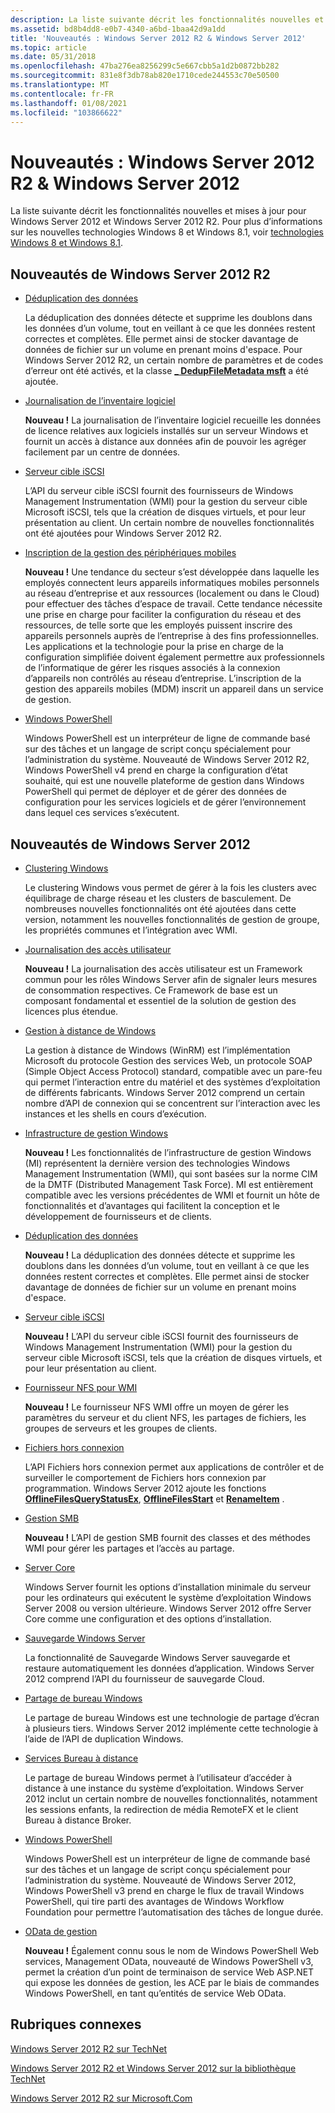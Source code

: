 ```yaml
---
description: La liste suivante décrit les fonctionnalités nouvelles et mises à jour pour Windows Server 2012 et Windows Server 2012 R2. Pour plus d’informations sur les nouvelles technologies Windows 8 et Windows 8.1, voir technologies Windows 8 et Windows 8.1.
ms.assetid: bd8b4dd8-e0b7-4340-a6bd-1baa42d9a1dd
title: 'Nouveautés : Windows Server 2012 R2 & Windows Server 2012'
ms.topic: article
ms.date: 05/31/2018
ms.openlocfilehash: 47ba276ea8256299c5e667cbb5a1d2b0872bb282
ms.sourcegitcommit: 831e8f3db78ab820e1710cede244553c70e50500
ms.translationtype: MT
ms.contentlocale: fr-FR
ms.lasthandoff: 01/08/2021
ms.locfileid: "103866622"
---
```

# <a name="whats-new-windows-server-2012-r2--windows-server-2012"></a>Nouveautés : Windows Server 2012 R2 & Windows Server 2012

La liste suivante décrit les fonctionnalités nouvelles et mises à jour pour Windows Server 2012 et Windows Server 2012 R2. Pour plus d’informations sur les nouvelles technologies Windows 8 et Windows 8.1, voir [technologies Windows 8 et Windows 8.1](/previous-versions/windows/desktop/whatsnew/windows-8-technologies).

## <a name="whats-new-for-windows-server-2012-r2"></a>Nouveautés de Windows Server 2012 R2

-   [Déduplication des données](/previous-versions/windows/desktop/dedup/data-deduplication-api-portal)

    La déduplication des données détecte et supprime les doublons dans les données d’un volume, tout en veillant à ce que les données restent correctes et complètes. Elle permet ainsi de stocker davantage de données de fichier sur un volume en prenant moins d'espace. Pour Windows Server 2012 R2, un certain nombre de paramètres et de codes d’erreur ont été activés, et la classe [**\_ DedupFileMetadata msft**](/previous-versions/windows/desktop/dedup/msft-dedupfilemetadata) a été ajoutée.

-   [Journalisation de l’inventaire logiciel](/previous-versions/windows/desktop/sil/software-inventory-logging-portal)

    **Nouveau !** La journalisation de l’inventaire logiciel recueille les données de licence relatives aux logiciels installés sur un serveur Windows et fournit un accès à distance aux données afin de pouvoir les agréger facilement par un centre de données.

-   [Serveur cible iSCSI](/previous-versions/windows/desktop/iscsitarg/iscsi-software-target-api-portal)

    L’API du serveur cible iSCSI fournit des fournisseurs de Windows Management Instrumentation (WMI) pour la gestion du serveur cible Microsoft iSCSI, tels que la création de disques virtuels, et pour leur présentation au client. Un certain nombre de nouvelles fonctionnalités ont été ajoutées pour Windows Server 2012 R2.

-   [Inscription de la gestion des périphériques mobiles](../mdmreg/mobile-device-management-registration-portal.md)

    **Nouveau !** Une tendance du secteur s’est développée dans laquelle les employés connectent leurs appareils informatiques mobiles personnels au réseau d’entreprise et aux ressources (localement ou dans le Cloud) pour effectuer des tâches d’espace de travail. Cette tendance nécessite une prise en charge pour faciliter la configuration du réseau et des ressources, de telle sorte que les employés puissent inscrire des appareils personnels auprès de l’entreprise à des fins professionnelles. Les applications et la technologie pour la prise en charge de la configuration simplifiée doivent également permettre aux professionnels de l’informatique de gérer les risques associés à la connexion d’appareils non contrôlés au réseau d’entreprise. L’inscription de la gestion des appareils mobiles (MDM) inscrit un appareil dans un service de gestion.

-   [Windows PowerShell](https://msdn.microsoft.com/library/Dd835506(v=VS.85).aspx)

    Windows PowerShell est un interpréteur de ligne de commande basé sur des tâches et un langage de script conçu spécialement pour l’administration du système. Nouveauté de Windows Server 2012 R2, Windows PowerShell v4 prend en charge la configuration d’état souhaité, qui est une nouvelle plateforme de gestion dans Windows PowerShell qui permet de déployer et de gérer des données de configuration pour les services logiciels et de gérer l’environnement dans lequel ces services s’exécutent.

## <a name="whats-new-for-windows-server-2012"></a>Nouveautés de Windows Server 2012

-   [Clustering Windows](/previous-versions/windows/desktop/mscs/windows-clustering)

    Le clustering Windows vous permet de gérer à la fois les clusters avec équilibrage de charge réseau et les clusters de basculement. De nombreuses nouvelles fonctionnalités ont été ajoutées dans cette version, notamment les nouvelles fonctionnalités de gestion de groupe, les propriétés communes et l’intégration avec WMI.

-   [Journalisation des accès utilisateur](/previous-versions/windows/desktop/ual/user-access-logging)

    **Nouveau !** La journalisation des accès utilisateur est un Framework commun pour les rôles Windows Server afin de signaler leurs mesures de consommation respectives. Ce Framework de base est un composant fondamental et essentiel de la solution de gestion des licences plus étendue.

-   [Gestion à distance de Windows](../winrm/portal.md)

    La gestion à distance de Windows (WinRM) est l’implémentation Microsoft du protocole Gestion des services Web, un protocole SOAP (Simple Object Access Protocol) standard, compatible avec un pare-feu qui permet l’interaction entre du matériel et des systèmes d’exploitation de différents fabricants. Windows Server 2012 comprend un certain nombre d’API de connexion qui se concentrent sur l’interaction avec les instances et les shells en cours d’exécution.

-   [Infrastructure de gestion Windows](/previous-versions/windows/desktop/wmi_v2/what-s-new-in-mi)

    **Nouveau !** Les fonctionnalités de l’infrastructure de gestion Windows (MI) représentent la dernière version des technologies Windows Management Instrumentation (WMI), qui sont basées sur la norme CIM de la DMTF (Distributed Management Task Force). MI est entièrement compatible avec les versions précédentes de WMI et fournit un hôte de fonctionnalités et d’avantages qui facilitent la conception et le développement de fournisseurs et de clients.

-   [Déduplication des données](/previous-versions/windows/desktop/dedup/data-deduplication-api-portal)

    **Nouveau !** La déduplication des données détecte et supprime les doublons dans les données d’un volume, tout en veillant à ce que les données restent correctes et complètes. Elle permet ainsi de stocker davantage de données de fichier sur un volume en prenant moins d'espace.

-   [Serveur cible iSCSI](/previous-versions/windows/desktop/iscsitarg/iscsi-software-target-api-portal)

    **Nouveau !** L’API du serveur cible iSCSI fournit des fournisseurs de Windows Management Instrumentation (WMI) pour la gestion du serveur cible Microsoft iSCSI, tels que la création de disques virtuels, et pour leur présentation au client.

-   [Fournisseur NFS pour WMI](/previous-versions/windows/desktop/nfswmi/wmi-provider-for-nfs-portal)

    **Nouveau !** Le fournisseur NFS WMI offre un moyen de gérer les paramètres du serveur et du client NFS, les partages de fichiers, les groupes de serveurs et les groupes de clients.

-   [Fichiers hors connexion](../devnotes/offline-files.md)

    L’API Fichiers hors connexion permet aux applications de contrôler et de surveiller le comportement de Fichiers hors connexion par programmation. Windows Server 2012 ajoute les fonctions [**OfflineFilesQueryStatusEx**](/previous-versions/windows/desktop/api/cscapi/nf-cscapi-offlinefilesquerystatusex), [**OfflineFilesStart**](/previous-versions/windows/desktop/api/cscapi/nf-cscapi-offlinefilesstart) et [**RenameItem**](/previous-versions/windows/desktop/offlinefiles/win32-offlinefilescache-renameitem) .

-   [Gestion SMB](/previous-versions/windows/desktop/smb/smb-management-api-portal)

    **Nouveau !** L’API de gestion SMB fournit des classes et des méthodes WMI pour gérer les partages et l’accès au partage.

-   [Server Core](/previous-versions/windows/desktop/legacy/hh846323(v=vs.85))

    Windows Server fournit les options d’installation minimale du serveur pour les ordinateurs qui exécutent le système d’exploitation Windows Server 2008 ou version ultérieure. Windows Server 2012 offre Server Core comme une configuration et des options d’installation.

-   [Sauvegarde Windows Server](/previous-versions/windows/desktop/wsb/windows-server-backup-portal)

    La fonctionnalité de Sauvegarde Windows Server sauvegarde et restaure automatiquement les données d’application. Windows Server 2012 comprend l’API du fournisseur de sauvegarde Cloud.

-   [Partage de bureau Windows](/previous-versions/windows/desktop/rdp/rdp-portal)

    Le partage de bureau Windows est une technologie de partage d’écran à plusieurs tiers. Windows Server 2012 implémente cette technologie à l’aide de l’API de duplication Windows.

-   [Services Bureau à distance](../termserv/terminal-services-portal.md)

    Le partage de bureau Windows permet à l’utilisateur d’accéder à distance à une instance du système d’exploitation. Windows Server 2012 inclut un certain nombre de nouvelles fonctionnalités, notamment les sessions enfants, la redirection de média RemoteFX et le client Bureau à distance Broker.

-   [Windows PowerShell](https://msdn.microsoft.com/library/Dd835506(v=VS.85).aspx)

    Windows PowerShell est un interpréteur de ligne de commande basé sur des tâches et un langage de script conçu spécialement pour l’administration du système. Nouveauté de Windows Server 2012, Windows PowerShell v3 prend en charge le flux de travail Windows PowerShell, qui tire parti des avantages de Windows Workflow Foundation pour permettre l’automatisation des tâches de longue durée.

-   [OData de gestion](/powershell/scripting/developer/webservices/creating-a-management-odata-web-service?view=powershell-7&preserve-view=true)

    **Nouveau !** Également connu sous le nom de Windows PowerShell Web services, Management OData, nouveauté de Windows PowerShell v3, permet la création d’un point de terminaison de service Web ASP.NET qui expose les données de gestion, les ACE par le biais de commandes Windows PowerShell, en tant qu’entités de service Web OData.

## <a name="related-topics"></a>Rubriques connexes

<dl> <dt>

[Windows Server 2012 R2 sur TechNet](/previous-versions/windows/it-pro/windows-server-2012-R2-and-2012/hh801901(v=ws.11))
</dt> <dt>

[Windows Server 2012 R2 et Windows Server 2012 sur la bibliothèque TechNet](/previous-versions/windows/it-pro/windows-server-2012-R2-and-2012/hh801901(v=ws.11))
</dt> <dt>

[Windows Server 2012 R2 sur Microsoft.Com](https://www.microsoft.com/evalcenter/evaluate-windows-server-2012-r2-essentials)
</dt> </dl>

 

 
